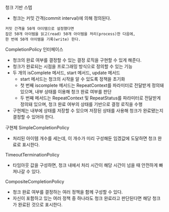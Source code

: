 청크 기반 스텝

- 청크는 커밋 간격(commit interval)에 의해 정의된다.

```
커밋 간격을 50개 아이템으로 설정했다면 
잡은 50개 아이템을 읽고(read) 50개 아이템을 처리(process)한 다음에, 
한 번에 50개 아이템을 기록(write) 한다.
```

CompletionPolicy 인터페이스

- 청크의 완료 여부를 결정할 수 있는 결정 로직을 구현할 수 있게 해준다.
- 청크가 완료되는 시점을 프로그래밍 방식으로 정의할 수 있는 기능
- 두 개의 isComplete 메서드, start 메서드, update 메서드
    - start 메서드는 청크의 시작을 알 수 있도록 정책을 초기화
    - 첫 번째 iscomplete 메서드는 RepeatContext를 파라미터로 전달받게 정의돼 있으며, 내부 상태를 이용해 청크 완료 여부를 판단
    - 두 번째 메서드는 RepeatContext 및 RepeatStatus를 파라미터로 전달받게 정의돼 있으며, 청크 완료 여부의 상태를 기반으로 결정 로직을 수행
- 구현체는 내부에 상태를 저장할 수 있으며 저장된 상태를 사용해 청크가 완료됐는지 결정할 수 있어야 한다.

구현체
SimpleCompletionPolicy

- 처리된 아이템 개수를 세는데, 이 개수가 미리 구성해둔 임겠값에 도달하면 청크 완료로 표시한다.

TimeoutTerminationPolicy

- 타임아웃 값을 구성하면, 청크 내에서 처리 시간이 해당 시간이 넘을 때 안전하게 빠져나갈 수 있다.

CompositeCompletionPolicy

- 청크 완료 여부를 결정하는 여러 정책을 함께 구성할 수 있다.
- 자신이 포함하고 있는 여러 정책 중 하나라도 청크 완료라고 판단된다면 해당 청크가 완료된 것으로 표시한다.

